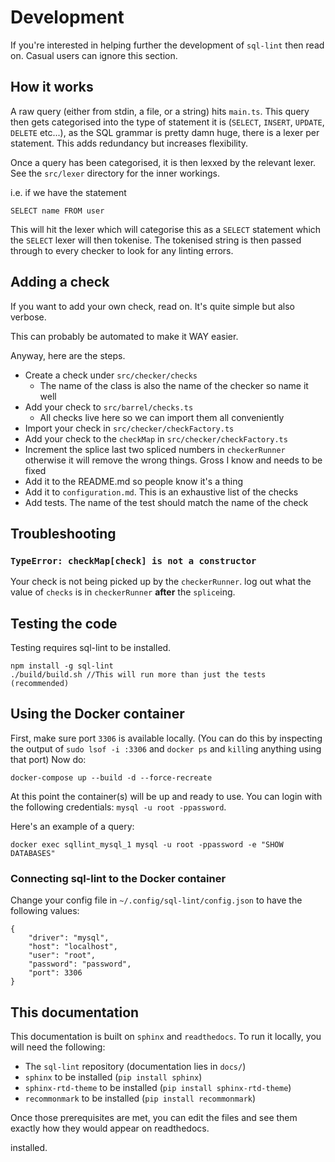 # Development

If you're interested in helping further the development of `sql-lint` then read
on. Casual users can ignore this section.

## How it works

A raw query (either from stdin, a file, or a string) hits `main.ts`.
This query then gets categorised into the type of statement it is (`SELECT`,
`INSERT`, `UPDATE`, `DELETE` etc...), as the SQL grammar is pretty damn huge, there is
a lexer per statement. This adds redundancy but increases flexibility.

Once a query has been categorised, it is then lexxed by the relevant lexer. See the
`src/lexer` directory for the inner workings.

i.e. if we have the statement

```
SELECT name FROM user
```

This will hit the lexer which will categorise this as a `SELECT` statement which
the `SELECT` lexer will then tokenise. The tokenised string is then
passed through to every checker to look for any linting errors.


## Adding a check

If you want to add your own check, read on. It's quite simple but also verbose.

This can probably be automated to make it WAY easier.

Anyway, here are the steps.

- Create a check under `src/checker/checks`
    - The name of the class is also the name of the checker so name it well
- Add your check to `src/barrel/checks.ts`
    - All checks live here so we can import them all conveniently
- Import your check in `src/checker/checkFactory.ts`
- Add your check to the `checkMap` in `src/checker/checkFactory.ts`
- Increment the splice last two spliced numbers in `checkerRunner` otherwise it
  will remove the wrong things. Gross I know and needs to be fixed
- Add it to the README.md so people know it's a thing
- Add it to `configuration.md`. This is an exhaustive list of the checks
- Add tests. The name of the test should match the name of the check

## Troubleshooting

### `TypeError: checkMap[check] is not a constructor`

Your check is not being picked up by the `checkerRunner`. log out what the value
of `checks` is in `checkerRunner` **after** the `splice`ing.

## Testing the code

Testing requires sql-lint to be installed.

```
npm install -g sql-lint
./build/build.sh //This will run more than just the tests (recommended)
```

## Using the Docker container

First, make sure port `3306` is available locally.  (You can do this by
inspecting the output of `sudo lsof -i :3306` and `docker ps` and `kill`ing
anything using that port) Now do:

```
docker-compose up --build -d --force-recreate
```

At this point the container(s) will be up and ready to use.  You can login with
the following credentials: `mysql -u root -ppassword`.

Here's an example of a query:

```
docker exec sqllint_mysql_1 mysql -u root -ppassword -e "SHOW DATABASES"
```

### Connecting sql-lint to the Docker container

Change your config file in `~/.config/sql-lint/config.json` to have the following values:

```
{
    "driver": "mysql",
    "host": "localhost",
    "user": "root",
    "password": "password",
    "port": 3306
}
```

## This documentation

This documentation is built on `sphinx` and `readthedocs`. To run it locally,
you will need the following:

- The `sql-lint` repository (documentation lies in `docs/`)
- `sphinx` to be installed (`pip install sphinx`)
- `sphinx-rtd-theme` to be installed (`pip install sphinx-rtd-theme`)
- `recommonmark` to be installed (`pip install recommonmark`)

Once those prerequisites are met, you can edit the files and see them exactly
how they would appear on readthedocs.


installed. 
